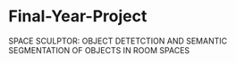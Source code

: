# Final-Year-Project

SPACE SCULPTOR: OBJECT DETETCTION AND SEMANTIC SEGMENTATION OF OBJECTS IN ROOM SPACES
